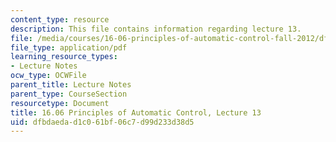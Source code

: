 ```yaml
---
content_type: resource
description: This file contains information regarding lecture 13.
file: /media/courses/16-06-principles-of-automatic-control-fall-2012/dfbdaedad1c061bf06c7d99d233d38d5_MIT16_06F12_Lecture_13.pdf
file_type: application/pdf
learning_resource_types:
- Lecture Notes
ocw_type: OCWFile
parent_title: Lecture Notes
parent_type: CourseSection
resourcetype: Document
title: 16.06 Principles of Automatic Control, Lecture 13
uid: dfbdaeda-d1c0-61bf-06c7-d99d233d38d5
---
```


